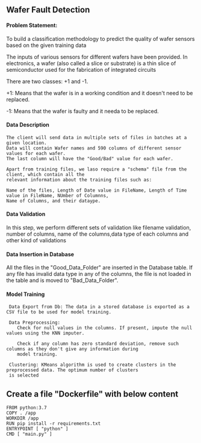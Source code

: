 ## Wafer Fault Detection

#### Problem Statement:
 
To build a classification methodology to predict the quality of wafer sensors based on the given training data
   
The inputs of various sensors for different wafers have been provided. In electronics, a wafer (also called a slice or substrate) is a thin slice of semiconductor used for the fabrication of integrated circuits

   There are two classes: +1 and -1.

   +1: Means that the wafer is in a working condition and it doesn't need to be replaced.

   -1: Means that the wafer is faulty and it needa to be replaced.
    
    
#### Data Description
    
    The client will send data in multiple sets of files in batches at a given location.
    Data will contain Wafer names and 590 columns of different sensor values for each wafer.
    The last column will have the "Good/Bad" value for each wafer.
    
    Apart from training files, we laso require a "schema" file from the client, which contain all the
    relevant information about the training files such as:
    
    Name of the files, Length of Date value in FileName, Length of Time value in FileName, NUmber of Columnns, 
    Name of Columns, and their dataype.
    
#### Data Validation

In this step, we perform different sets of validation like filename validation, number of columns, name of the columns,data type of each columns and other kind of validations


#### Data Insertion in Database
     
All the files in the "Good_Data_Folder" are inserted in the Database table. If any file has invalid data type in any of the columns, the file is not loaded in the table and is moved to "Bad_Data_Folder".

     
#### Model Training
    
     Data Export from Db: The data in a stored database is exported as a CSV file to be used for model training.
     
     Data Preprocessing: 
        Check for null values in the columns. If present, impute the null values using the KNN imputer.
        
        Check if any column has zero standard deviation, remove such columns as they don't give any information during 
        model training.
        
     Clustering: KMeans algorithm is used to create clusters in the preprocessed data. The optimum number of clusters 
     is selected


## Create a file "Dockerfile" with below content

```
FROM python:3.7
COPY . /app
WORKDIR /app
RUN pip install -r requirements.txt
ENTRYPOINT [ "python" ]
CMD [ "main.py" ]
```


    
    
    
    
    
    
    
    
    
    
    
    
    
    
    
    
    
    
    
    
    
     
    
     
    
